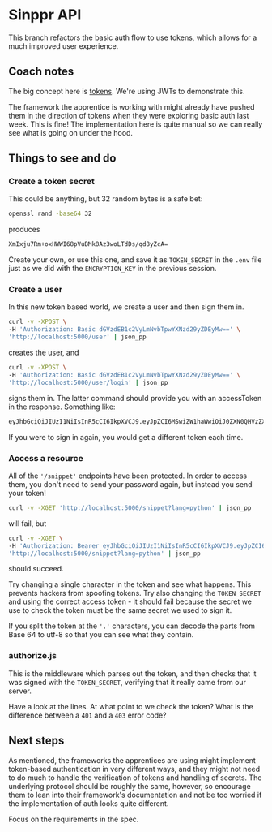 # Sinppr API

This branch refactors the basic auth flow to use tokens, which allows for a much
improved user experience.

## Coach notes

The big concept here is [tokens](https://swe-docs.netlify.app/backend/tokens).
We're using JWTs to demonstrate this.

The framework the apprentice is working with might already have pushed them in
the direction of tokens when they were exploring basic auth last week. This is
fine! The implementation here is quite manual so we can really see what is going
on under the hood.

## Things to see and do

### Create a token secret

This could be anything, but 32 random bytes is a safe bet:

```bash
openssl rand -base64 32
```

produces

```bash
XmIxju7Rm+oxHWWI68pVuBMk8Az3woLTdDs/qd8yZcA=
```

Create your own, or use this one, and save it as `TOKEN_SECRET` in the `.env`
file just as we did with the `ENCRYPTION_KEY` in the previous session.

### Create a user

In this new token based world, we create a user and then sign them in.

```bash
curl -v -XPOST \
-H 'Authorization: Basic dGVzdEB1c2VyLmNvbTpwYXNzd29yZDEyMw==' \
'http://localhost:5000/user' | json_pp
```

creates the user, and

```bash
curl -v -XPOST \
-H 'Authorization: Basic dGVzdEB1c2VyLmNvbTpwYXNzd29yZDEyMw==' \
'http://localhost:5000/user/login' | json_pp
```

signs them in. The latter command should provide you with an accessToken in the
response. Something like:

```bash
eyJhbGciOiJIUzI1NiIsInR5cCI6IkpXVCJ9.eyJpZCI6MSwiZW1haWwiOiJ0ZXN0QHVzZXIuY29tIiwiaWF0IjoxNjg2OTMxNTIzfQ.R7ZCtD6ieMkIriDQYN0s_DPHC1lMyM5CIGRp1UFbblo
```

If you were to sign in again, you would get a different token each time.

### Access a resource

All of the `'/snippet'` endpoints have been protected. In order to access them,
you don't need to send your password again, but instead you send your token!

```bash
curl -v -XGET 'http://localhost:5000/snippet?lang=python' | json_pp
```

will fail, but

```bash
curl -v -XGET \
-H 'Authorization: Bearer eyJhbGciOiJIUzI1NiIsInR5cCI6IkpXVCJ9.eyJpZCI6MSwiZW1haWwiOiJ0ZXN0QHVzZXIuY29tIiwiaWF0IjoxNjg2OTMxNTIzfQ.R7ZCtD6ieMkIriDQYN0s_DPHC1lMyM5CIGRp1UFbblo' \
'http://localhost:5000/snippet?lang=python' | json_pp
```

should succeed.

Try changing a single character in the token and see what happens. This prevents
hackers from spoofing tokens. Try also changing the `TOKEN_SECRET` and using the
correct access token - it should fail because the secret we use to check the
token must be the same secret we used to sign it.

If you split the token at the `'.'` characters, you can decode the parts from
Base 64 to utf-8 so that you can see what they contain.

### authorize.js

This is the middleware which parses out the token, and then checks that it was
signed with the `TOKEN_SECRET`, verifying that it really came from our server.

Have a look at the lines. At what point to we check the token? What is the
difference between a `401` and a `403` error code?

## Next steps

As mentioned, the frameworks the apprentices are using might implement
token-based authentication in very different ways, and they might not need to do
much to handle the verification of tokens and handling of secrets. The
underlying protocol should be roughly the same, however, so encourage them to
lean into their framework's documentation and not be too worried if the
implementation of auth looks quite different.

Focus on the requirements in the spec.
